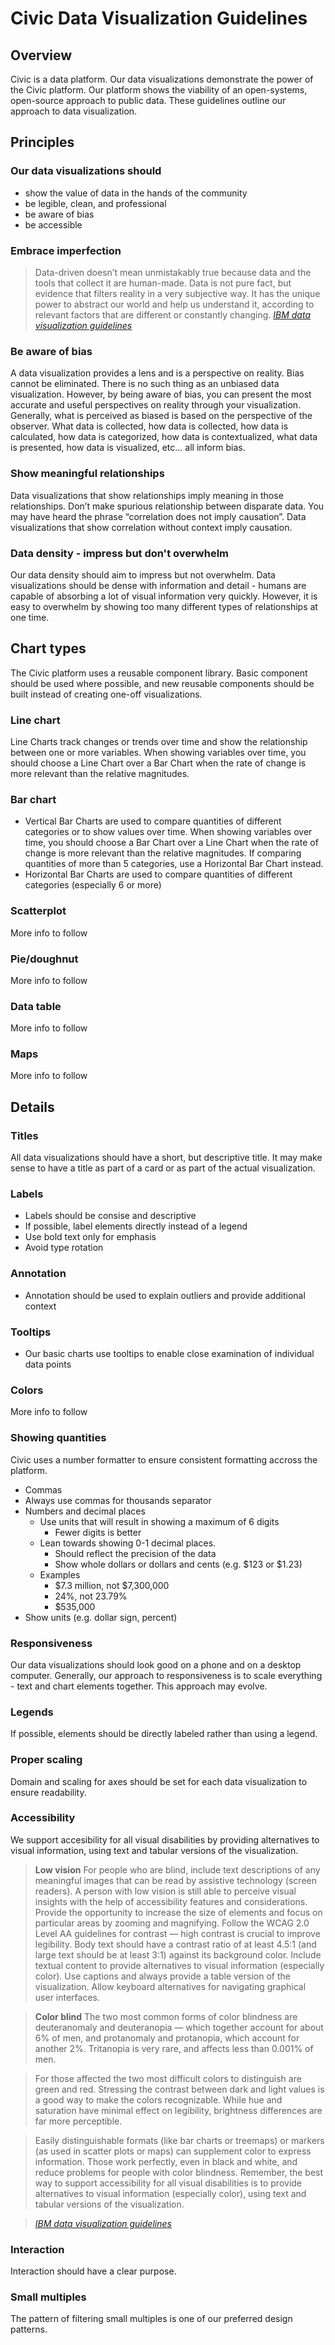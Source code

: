 # Civic Data Visualization Guidelines

## Overview

Civic is a data platform. Our data visualizations demonstrate the power of the Civic platform. Our platform shows the viability of an open-systems, open-source approach to public data. These guidelines outline our approach to data visualization.

## Principles

### Our data visualizations should

- show the value of data in the hands of the community
- be legible, clean, and professional
- be aware of bias
- be accessible

### Embrace imperfection

> Data-driven doesn’t mean unmistakably true because data and the tools that collect it are human-made. Data is not pure fact, but evidence that filters reality in a very subjective way. It has the unique power to abstract our world and help us understand it, according to relevant factors that are different or constantly changing. _[IBM data visualization guidelines](https://www.ibm.com/design/language/experience/data-visualization)_

### Be aware of bias

A data visualization provides a lens and is a perspective on reality. Bias cannot be eliminated. There is no such thing as an unbiased data visualization. However, by being aware of bias, you can present the most accurate and useful perspectives on reality through your visualization. Generally, what is perceived as biased is based on the perspective of the observer. What data is collected, how data is collected, how data is calculated, how data is categorized, how data is contextualized, what data is presented, how data is visualized, etc... all inform bias.

### Show meaningful relationships

Data visualizations that show relationships imply meaning in those relationships. Don’t make spurious relationship between disparate data. You may have heard the phrase “correlation does not imply causation”. Data visualizations that show correlation without context imply causation.

### Data density - impress but don't overwhelm

Our data density should aim to impress but not overwhelm. Data visualizations should be dense with information and detail - humans are capable of absorbing a lot of visual information very quickly. However, it is easy to overwhelm by showing too many different types of relationships at one time.

## Chart types

The Civic platform uses a reusable component library. Basic component should be used where possible, and new reusable components should be built instead of creating one-off visualizations.

### Line chart

Line Charts track changes or trends over time and show the relationship between one or more variables. When showing variables over time, you should choose a Line Chart over a Bar Chart when the rate of change is more relevant than the relative magnitudes.

### Bar chart

- Vertical Bar Charts are used to compare quantities of different categories or to show values over time. When showing variables over time, you should choose a Bar Chart over a Line Chart when the rate of change is more relevant than the relative magnitudes. If comparing quantities of more than 5 categories, use a Horizontal Bar Chart instead.
- Horizontal Bar Charts are used to compare quantities of different categories (especially 6 or more)

### Scatterplot

More info to follow

### Pie/doughnut

More info to follow

### Data table

More info to follow

### Maps

More info to follow

## Details

### Titles

All data visualizations should have a short, but descriptive title. It may make sense to have a title as part of a card or as part of the actual visualization.

### Labels

- Labels should be consise and descriptive
- If possible, label elements directly instead of a legend
- Use bold text only for emphasis
- Avoid type rotation

### Annotation

- Annotation should be used to explain outliers and provide additional context

### Tooltips

- Our basic charts use tooltips to enable close examination of individual data points

### Colors

More info to follow

### Showing quantities

Civic uses a number formatter to ensure consistent formatting accross the platform.

- Commas
- Always use commas for thousands separator
- Numbers and decimal places
  - Use units that will result in showing a maximum of 6 digits
    - Fewer digits is better
  - Lean towards showing 0-1 decimal places.
    - Should reflect the precision of the data
    - Show whole dollars or dollars and cents (e.g. $123 or $1.23)
  - Examples
    - $7.3 million, not $7,300,000
    - 24%, not 23.79%
    - \$535,000
- Show units (e.g. dollar sign, percent)

### Responsiveness

Our data visualizations should look good on a phone and on a desktop computer. Generally, our approach to responsiveness is to scale everything - text and chart elements together. This approach may evolve.

### Legends

If possible, elements should be directly labeled rather than using a legend.

### Proper scaling

Domain and scaling for axes should be set for each data visualization to ensure readability.

### Accessibility

We support accesibility for all visual disabilities by providing alternatives to visual information, using text and tabular versions of the visualization.

> **Low vision**
> For people who are blind, include text descriptions of any meaningful images that can be read by assistive technology (screen readers). A person with low vision is still able to perceive visual insights with the help of accessibility features and considerations.
> Provide the opportunity to increase the size of elements and focus on particular areas by zooming and magnifying.
> Follow the WCAG 2.0 Level AA guidelines for contrast — high contrast is crucial to improve legibility. Body text should have a contrast ratio of at least 4.5:1 (and large text should be at least 3:1) against its background color.
> Include textual content to provide alternatives to visual information (especially color).
> Use captions and always provide a table version of the visualization.
> Allow keyboard alternatives for navigating graphical user interfaces.

> **Color blind**
> The two most common forms of color blindness are deuteranomaly and deuteranopia — which together account for about 6% of men, and protanomaly and protanopia, which account for another 2%. Tritanopia is very rare, and affects less than 0.001% of men.

> For those affected the two most difficult colors to distinguish are green and red. Stressing the contrast between dark and light values is a good way to make the colors recognizable. While hue and saturation have minimal effect on legibility, brightness differences are far more perceptible.

> Easily distinguishable formats (like bar charts or treemaps) or markers (as used in scatter plots or maps) can supplement color to express information. Those work perfectly, even in black and white, and reduce problems for people with color blindness.
> Remember, the best way to support accessibility for all visual disabilities is to provide alternatives to visual information (especially color), using text and tabular versions of the visualization.

> _[IBM data visualization guidelines](https://www.ibm.com/design/language/experience/data-visualization)_

### Interaction

Interaction should have a clear purpose.

### Small multiples

The pattern of filtering small multiples is one of our preferred design patterns.

